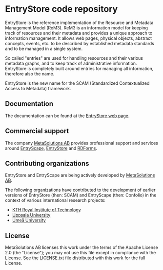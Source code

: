 # EntryStore code repository

EntryStore is the reference implementation of the Resource and Metadata Management Model (ReM3). ReM3 is an information model for keeping track of resources and their metadata and provides a unique approach to information management. It allows web pages, physical objects, abstract concepts, events, etc. to be described by established metadata standards and to be managed in a single system.

So called "entries" are used for handling resources and their various metadata graphs, and to keep track of administrative information. EntryStore is completely built around entries for managing all information, therefore also the name.

EntryStore is the new name for the SCAM (Standardized Contextualized Access to Metadata) framework.

## Documentation

The documentation can be found at the [EntryStore web page](https://entrystore.org).

## Commercial support

The company [MetaSolutions AB](http://www.metasolutions.se) provides professional support and services around [EntryScape](http://www.entryscape.com), [EntryStore](http://www.entrystore.org) and [RDForms](http://rdforms.org).

## Contributing organizations

EntryStore and EntryScape are being actively developed by [MetaSolutions AB](http://www.metasolutions.se).

The following organizations have contributed to the development of earlier versions of EntryStore (then: SCAM) and EntryScape (then: Confolio) in the context of various international research projects:

  * [KTH Royal Institute of Technology](http://www.kth.se)
  * [Uppsala University](http://www.uu.se)
  * [Umeå University](http://www.umu.se)

## License

MetaSolutions AB licenses this work under the terms of the Apache License 2.0 (the "License"); you may not use this file except in compliance with the License. See the LICENSE.txt file distributed with this work for the full License.
